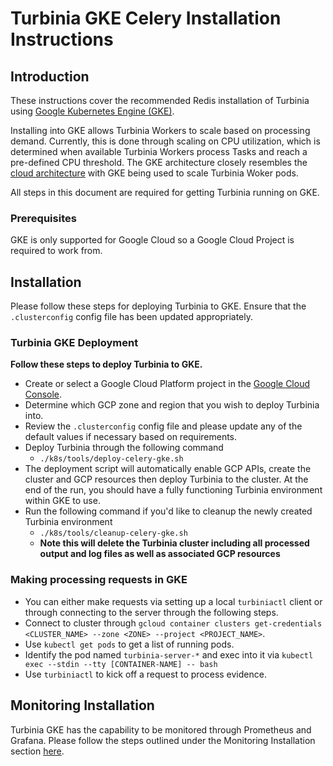 # Turbinia GKE Celery Installation Instructions

## **Introduction**

These instructions cover the recommended Redis installation of Turbinia using [Google Kubernetes Engine (GKE)](https://cloud.google.com/kubernetes-engine).

Installing into GKE allows Turbinia Workers to scale based on processing demand. Currently, this is done through scaling on CPU utilization, which is determined when available Turbinia Workers process Tasks and reach a pre-defined CPU threshold. The GKE architecture closely resembles the [cloud architecture](how-it-works.md) with GKE being used to scale Turbinia Woker pods.

All steps in this document are required for getting Turbinia running on GKE.

### **Prerequisites**

GKE is only supported for Google Cloud so a Google Cloud Project is required to work from.

## **Installation**

Please follow these steps for deploying Turbinia to GKE. Ensure that the `.clusterconfig` config file has been updated appropriately.

### **Turbinia GKE Deployment**

**Follow these steps to deploy Turbinia to GKE.**

- Create or select a Google Cloud Platform project in the
  [Google Cloud Console](https://console.cloud.google.com).
- Determine which GCP zone and region that you wish to deploy Turbinia into.
- Review the `.clusterconfig` config file and please update any of the default values if necessary based on requirements.
- Deploy Turbinia through the following command
  - `./k8s/tools/deploy-celery-gke.sh`
- The deployment script will automatically enable GCP APIs, create the cluster and GCP resources then deploy Turbinia to the cluster. At the end of the run, you should have a fully functioning Turbinia environment within GKE to use.
- Run the following command if you'd like to cleanup the newly created Turbinia environment
  - `./k8s/tools/cleanup-celery-gke.sh`
  - **Note this will delete the Turbinia cluster including all processed output and log files as well as associated GCP resources**

### **Making processing requests in GKE**

- You can either make requests via setting up a local `turbiniactl` client or through connecting to the server through the following steps.
- Connect to cluster through `gcloud container clusters get-credentials <CLUSTER_NAME> --zone <ZONE> --project <PROJECT_NAME>`.
- Use `kubectl get pods` to get a list of running pods.
- Identify the pod named `turbinia-server-*` and exec into it via `kubectl exec --stdin --tty [CONTAINER-NAME] -- bash`
- Use `turbiniactl` to kick off a request to process evidence.

## **Monitoring Installation**

Turbinia GKE has the capability to be monitored through Prometheus and Grafana. Please follow the steps outlined under the Monitoring Installation section [here](install-gke-monitoring.md).
